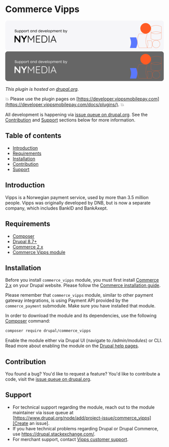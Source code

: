 <!-- START_METADATA
---
title: Commerce Vipps
sidebar_position: 1
pagination_next: null
pagination_prev: null
---
END_METADATA -->

# Commerce Vipps

[![Support and development by Ny Media](./docs/images/nymedia.svg#gh-light-mode-only)![Support and development by Ny Media](./docs/images/nymedia_dark.svg#gh-dark-mode-only)](https://www.nymedia.no/en)

*This plugin is hosted on [drupal.org][Commerce Vipps].*

<!-- START_COMMENT -->
💥 Please use the plugin pages on [https://developer.vippsmobilepay.com](https://developer.vippsmobilepay.com/docs/plugins/). 💥

All development is happening via [issue queue on drupal.org][Issue queue].
See the [Contribution](#contribution) and [Support](#support) sections
below for more information.

## Table of contents

* [Introduction](#introduction)
* [Requirements](#requirements)
* [Installation](#installation)
* [Contribution](#contribution)
* [Support](#support)

## Introduction

Vipps is a Norwegian payment service, used by more than 3.5 million people.
Vipps was originally developed by DNB, but is now a separate company, which
includes BankID and BankAxept.
<!-- END_COMMENT -->

## Requirements

* [Composer]
* [Drupal 8.7+][Drupal installation guide]
* [Commerce 2.x]
* [Commerce Vipps module][Commerce Vipps]

## Installation

Before you install `commerce_vipps` module, you must first install [Commerce 2.x]
on your Drupal website. Please follow the [Commerce installation guide][Commerce installation guide].

Please remember that `commerce_vipps` module, similar to other payment gateway
integrations, is using Payment API provided by the `commerce_payment` submodule. Make
sure you have installed that module.

In order to download the module and its dependencies, use the following [Composer][Composer] command:

```bash
composer require drupal/commerce_vipps
```

Enable the module either via Drupal UI (navigate to */admin/modules*) or CLI.
Read more about enabling the module on the [Drupal help pages](https://www.drupal.org/docs/8/extending-drupal-8/installing-drupal-8-modules#s-step-2-enable-the-module).

## Contribution

You found a bug? You'd like to request a feature? You'd like to
contribute a code, visit the [issue queue on drupal.org][Issue queue].

## Support

* For technical support regarding the module, reach out to the module maintainer via issue queue at [https://www.drupal.org/node/add/project-issue/commerce_vipps][Create an issue].
* If you have technical problems regarding Drupal or Drupal Commerce, use <https://drupal.stackexchange.com/>.
* For merchant support, contact [Vipps customer support][Vipps Support].


[Composer]: https://getcomposer.org/
[Drupal installation guide]: https://www.drupal.org/docs/develop/using-composer/using-composer-to-install-drupal-and-manage-dependencies#download-core
[Commerce installation guide]: https://docs.drupalcommerce.org/commerce2/developer-guide/install-update
[Commerce 2.x]: http://drupal.org/project/commerce
[Commerce Vipps]: http://drupal.org/project/commerce_vipps
[Commerce Vipps on Github]: https://github.com/vippsas/vipps-drupal
[Issue queue]: https://www.drupal.org/project/issues/commerce_vipps
[Create an issue]: https://www.drupal.org/node/add/project-issue/commerce_vipps
[Vipps Support]: https://www.vipps.no/kontakt-oss/
